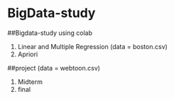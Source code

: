 # BigData-study

##Bigdata-study using colab 
1. Linear and Multiple Regression (data = boston.csv)
2. Apriori

##project (data = webtoon.csv)
1. Midterm
2. final
